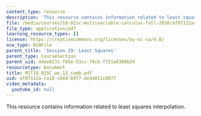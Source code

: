 ```yaml
---
content_type: resource
description: 'This resource contains information related to least squares interpolation. '
file: /media/courses/18-02sc-multivariable-calculus-fall-2010/af07112aca18cb84b977de34011c0077_MIT18_02SC_we_13_comb.pdf
file_type: application/pdf
learning_resource_types: []
license: https://creativecommons.org/licenses/by-nc-sa/4.0/
ocw_type: OCWFile
parent_title: 'Session 29: Least Squares'
parent_type: CourseSection
parent_uid: 4dee8231-f05e-53cc-79cb-f731a6390b29
resourcetype: Document
title: MIT18_02SC_we_13_comb.pdf
uid: af07112a-ca18-cb84-b977-de34011c0077
video_metadata:
  youtube_id: null
---
```

This resource contains information related to least squares interpolation. 